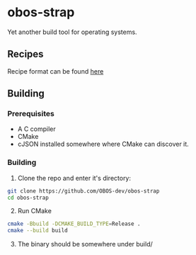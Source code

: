 # obos-strap
Yet another build tool for operating systems.
## Recipes
Recipe format can be found [here](recipes.md)
## Building
### Prerequisites
- A C compiler
- CMake
- cJSON installed somewhere where CMake can discover it.
### Building
1. Clone the repo and enter it's directory:
```sh
git clone https://github.com/OBOS-dev/obos-strap
cd obos-strap
```
2. Run CMake
```sh
cmake -Bbuild -DCMAKE_BUILD_TYPE=Release .
cmake --build build
```
3. The binary should be somewhere under build/
